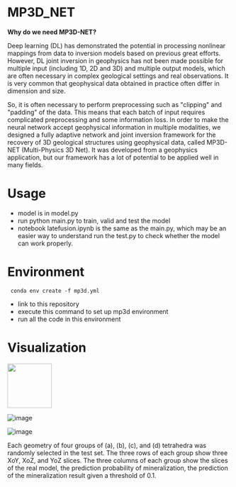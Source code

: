 # MP3D_NET

**Why do we need MP3D-NET?**

Deep learning (DL) has demonstrated the potential in processing nonlinear mappings from data to inversion models based on previous great efforts. However, DL joint inversion in geophysics has not been made possible for multiple input (including 1D, 2D and 3D) and multiple output models, which are often necessary in complex geological settings and real observations. It is very common that geophysical data obtained in practice often differ in dimension and size. 

So, it is often necessary to perform preprocessing such as "clipping" and "padding" of the data. This means that each batch of input requires complicated preprocessing and some information loss. In order to make the neural network accept geophysical information in multiple modalities, we designed a fully adaptive network and joint inversion framework for the recovery of 3D geological structures using geophysical data, called MP3D-NET (Multi-Physics 3D Net). It was developed from a geophysics application, but our framework has a lot of potential to be applied well in many fields.

# Usage

- model is in model.py
- run python main.py to train, valid and test the model
- notebook latefusion.ipynb is the same as the main.py, which may be an easier way to understand
run the test.py to check whether the model can work properly.

# Environment
```  conda env create -f mp3d.yml  ```
- link to this repository 
- execute this command to set up mp3d environment 
- run all the code in this environment

# Visualization

<img src="[https://your-image-url.type](https://github.com/wwwnnnyyy/MP3D_NET/assets/61683792/a3720d5a-2e36-42c1-84b0-cf26f23d4d15)" width="100" height="100">

![image](https://github.com/wwwnnnyyy/MP3D_NET/assets/61683792/91540836-d19e-41fa-815c-6e2e40573034)

![image](https://github.com/wwwnnnyyy/MP3D_NET/assets/61683792/faca6314-f461-471c-b8f1-3b642b5ab3f4)

Each geometry of four groups of (a), (b), (c), and (d) tetrahedra was randomly selected in the test set. 
The three rows of each group show three XoY, XoZ, and YoZ slices.
The three columns of each group show the slices of the real model, the prediction probability of mineralization, the prediction of the mineralization result given a threshold of 0.1.

